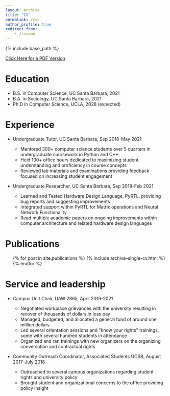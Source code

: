 ```yaml
---
layout: archive
title: "CV"
permalink: /cv/
author_profile: true
redirect_from:
    - /resume
---
```


{% include base_path %}

[Click Here for a PDF Version](http://dkupsh.github.io/files/resume.pdf)

# Education

-   B.S. in Computer Science, UC Santa Barbara, 2021
-   B.A. in Sociology, UC Santa Barbara, 2021
-   Ph.D in Computer Science, UCLA, 2028 (expected)

# Experience

-   Undergraduate Tutor, UC Santa Barbara, Sep 2018-May 2021

    -   Mentored 300+ computer science students over 5 quarters in undergraduate coursework in Python and C++
    -   Held 100+ office hours dedicated to maximizing student understanding and proficiency in course concepts
    -   Reviewed lab materials and examinations providing feedback focused on increasing student engagement

-   Undergraduate Researcher, UC Santa Barbara, Sep 2018-Feb 2021
    -   Learned and Tested Hardware Design Language, PyRTL, providing bug reports and suggesting improvements
    -   Integrated support within PyRTL for Matrix operations and Neural Network Functionality
    -   Read multiple academic papers on ongoing improvements within computer architecture and related hardware design languages

# Publications

  <ul>{% for post in site.publications %}
    {% include archive-single-cv.html %}
  {% endfor %}</ul>

# Service and leadership

-   Campus Unit Chair, UAW 2865, April 2019-2021

    -   Negotiated workplace grievances with the university resulting in recover of thousands of dollars in loss pay
    -   Managed, budgeted, and allocated a general fund of around one million dollars
    -   Led several orientation sessions and "know your rights" trainings, some with several hundred students in attendance
    -   Organized and ran trainings with new organizers on the organizing conversation and contractual rights

-   Community Outreach Coordinator, Associated Students UCSB, August 2017-July 2018
    -   Outreached to several campus organizations regarding student rights and university policy
    -   Brought student and organizational concerns to the office providing policy insight
